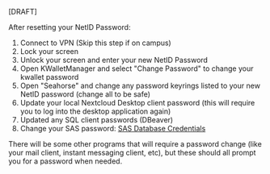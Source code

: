 [DRAFT]

After resetting your NetID Password:

1.  Connect to VPN (Skip this step if on campus)
2.  Lock your screen
3.  Unlock your screen and enter your new NetID Password
4.  Open KWalletManager and select "Change Password" to change your
    kwallet password
5.  Open "Seahorse" and change any password keyrings listed to your new
    NetID password (change all to be safe)
6.  Update your local Nextcloud Desktop client password (this will
    require you to log into the desktop application again)
7.  Updated any SQL client passwords (DBeaver)
8.  Change your SAS password: [SAS Database
    Credentials](../sas/sasDatabaseCredentials.sas)

There will be some other programs that will require a password change
(like your mail client, instant messaging client, etc), but these should
all prompt you for a password when needed.
